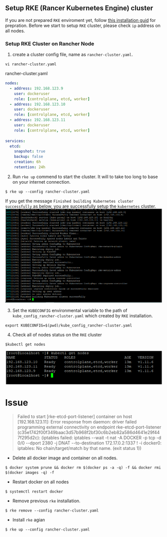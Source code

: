 ## Setup RKE (Rancer Kubernetes Engine) cluster

If you are not prepared `RKE` enviroment yet, follow [this installation guid](RKE_PREPARATION.md) for prepration. Before we start to setup `RKE` cluster, please check `ip` address on all nodes.

### Setup RKE Cluster on Rancher Node 
1. create a cluster config file, name as `rancher-cluster.yaml`.
```
vi rancher-cluster.yaml
```
rancher-cluster.yaml
```yaml
nodes:
  - address: 192.168.123.9
    user: dockeruser
    role: [controlplane, etcd, worker]
  - address: 192.168.123.10
    user: dockeruser
    role: [controlplane, etcd, worker]
  - address: 192.168.123.11
    user: dockeruser
    role: [controlplane, etcd, worker]

services:
  etcd:
    snapshot: true
    backup: false
    creation: 6h
    retention: 24h
```
2. Run `rke up` commend to start the cluster. It will to take too long to base on your internet connection.
```
$ rke up --config rancher-cluster.yaml
```
If you get the message `Finished building Kubernetes cluster successfully` as below, you are successfully setup the `kubernetes` cluster.
![rke](/rke.png)

3. Set the `KUBECONFIG` environmental variable to the path of `kube_config_rancher-cluster.yaml` which created by `RKE` installation.
```
export KUBECONFIG=$(pwd)/kube_config_rancher-cluster.yaml
```
4. Check all of nodes status on the `RKE` cluster
```
$kubectl get nodes
```
![rke](/nodes-status.png)

# Issue
>Failed to start [rke-etcd-port-listener] container on host [192.168.123.11]: Error response from daemon: driver failed programming external connectivity on endpoint rke-etcd-port-listener (c35e1742f00f349baac3d57b968f2bf30c6b2eb82a586d4641e29f447f295d2c):  (iptables failed: iptables --wait -t nat -A DOCKER -p tcp -d 0/0 --dport 2380 -j DNAT --to-destination 172.17.0.2:1337 ! -i docker0: iptables: No chain/target/match by that name.
 (exit status 1))

- Delete all docker image and container on all nodes.
```
$ docker system prune && docker rm $(docker ps -a -q) -f && docker rmi $(docker images -q) -f
```
- Restart docker on all nodes
```
$ systemctl restart docker
```
- Remove previous `rke` installation.
```
$ rke remove --config rancher-cluster.yaml
```
- Install `rke` agian
```
$ rke up --config rancher-cluster.yaml
```
